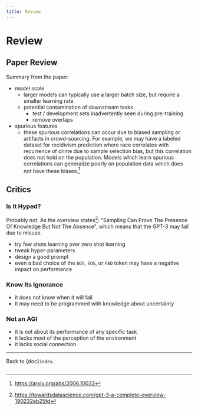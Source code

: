 ```yaml
---
title: Review
---
```


# Review

## Paper Review

Summary from the paper:

- model scale
  - larger models can typically use a larger batch size, but require a
    smaller learning rate
  - potential contamination of downstream tasks
    - test / development sets inadvertently seen during pre-training
    - remove overlaps
- spurious features
  - these spurious correlations can occur due to biased sampling or
    artifacts in crowd-sourcing. For example, we may have a labeled
    dataset for recidivism prediction where race correlates with
    recurrence of crime due to sample selection bias, but this
    correlation does not hold on the population. Models which learn
    spurious correlations can generalize poorly on population data which
    does not have these biases.[^1]

## Critics

### Is It Hyped?

Probably not. As the overview states[^2]: \"Sampling Can Prove The
Presence Of Knowledge But Not The Absence\", which means that the GPT-3
may fail due to misuse.

- try few shots learning over zero shot learning
- tweak hyper-parameters
- design a good prompt
- even a bad choice of the `BOS`, `EOS`, or `PAD` token may have a
  negative impact on performance

### Know Its Ignorance

- it does not know when it will fail
- it may need to be programmed with knowledge about uncertainty

### Not an AGI

- it is not about its performance of any specific task
- it lacks most of the perception of the environment
- it lacks social connection

[^1]: <https://arxiv.org/abs/2006.10032>

[^2]: <https://towardsdatascience.com/gpt-3-a-complete-overview-190232eb25fd>

---

Back to {doc}`index`.

```{disqus}

```
